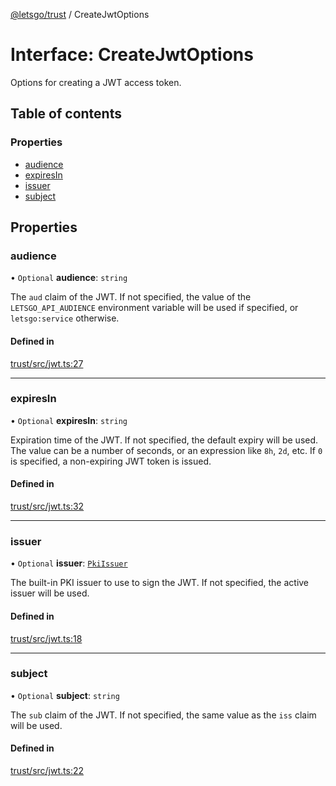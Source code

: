 [@letsgo/trust](../README.md) / CreateJwtOptions

# Interface: CreateJwtOptions

Options for creating a JWT access token.

## Table of contents

### Properties

- [audience](CreateJwtOptions.md#audience)
- [expiresIn](CreateJwtOptions.md#expiresin)
- [issuer](CreateJwtOptions.md#issuer)
- [subject](CreateJwtOptions.md#subject)

## Properties

### audience

• `Optional` **audience**: `string`

The `aud` claim of the JWT. If not specified, the value of the `LETSGO_API_AUDIENCE` environment variable will
be used if specified, or `letsgo:service` otherwise.

#### Defined in

[trust/src/jwt.ts:27](https://github.com/47chapters/letsgo/blob/11c7e19/packages/trust/src/jwt.ts#L27)

___

### expiresIn

• `Optional` **expiresIn**: `string`

Expiration time of the JWT. If not specified, the default expiry will be used. The value can be a number of seconds,
or an expression like `8h`, `2d`, etc. If `0` is specified, a non-expiring JWT token is issued.

#### Defined in

[trust/src/jwt.ts:32](https://github.com/47chapters/letsgo/blob/11c7e19/packages/trust/src/jwt.ts#L32)

___

### issuer

• `Optional` **issuer**: [`PkiIssuer`](PkiIssuer.md)

The built-in PKI issuer to use to sign the JWT. If not specified, the active issuer will be used.

#### Defined in

[trust/src/jwt.ts:18](https://github.com/47chapters/letsgo/blob/11c7e19/packages/trust/src/jwt.ts#L18)

___

### subject

• `Optional` **subject**: `string`

The `sub` claim of the JWT. If not specified, the same value as the `iss` claim will be used.

#### Defined in

[trust/src/jwt.ts:22](https://github.com/47chapters/letsgo/blob/11c7e19/packages/trust/src/jwt.ts#L22)
